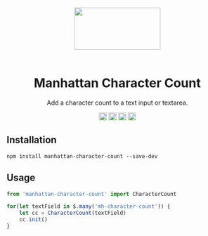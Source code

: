 <div align="center">
    <img width="196" height="96" vspace="20" src="http://assets.getme.co.uk/manhattan-logo--variation-b.svg">
    <h1>Manhattan Character Count</h1>
    <p>Add a character count to a text input or textarea.</p>
    <a href="https://badge.fury.io/js/manhattan-character-count"><img src="https://badge.fury.io/js/manhattan-character-count.svg" alt="npm version" height="18"></a>
    <a href="https://travis-ci.org/GetmeUK/manhattan-js-character-count"><img src="https://travis-ci.org/GetmeUK/manhattan-js-character-count.svg?branch=master" alt="Build Status" height="18"></a>
    <a href='https://coveralls.io/github/GetmeUK/manhattan-js-character-count?branch=master'><img src='https://coveralls.io/repos/github/GetmeUK/manhattan-js-character-count/badge.svg?branch=master' alt='Coverage Status' height="18"/></a>
    <a href="https://david-dm.org/GetmeUK/manhattan-js-character-count/"><img src='https://david-dm.org/GetmeUK/manhattan-js-character-count/repo.svg' alt='Dependencies' height="18"/></a>
</div>

## Installation

`npm install manhattan-character-count --save-dev`


## Usage

```JavaScript
from 'manhattan-character-count' import CharacterCount

for(let textField in $.many('mh-character-count')) {
    let cc = CharacterCount(textField)
    cc.init()
}
```
